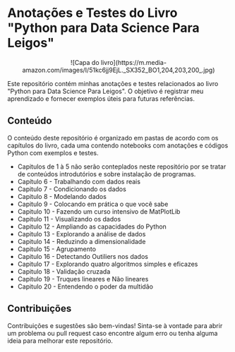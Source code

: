 # Anotações e Testes do Livro "Python para Data Science Para Leigos"
<div style="text-align:center">
    ![Capa do livro](https://m.media-amazon.com/images/I/51kc6jj9EjL._SX352_BO1,204,203,200_.jpg)
</div>

Este repositório contém minhas anotações e testes relacionados ao livro "Python para Data Science Para Leigos". O objetivo é registrar meu aprendizado e fornecer exemplos úteis para futuras referências.

## Conteúdo

O conteúdo deste repositório é organizado em pastas de acordo com os capítulos do livro, cada uma contendo notebooks com anotações e códigos Python com exemplos e testes.

- Capitulos de 1 à 5 não serão conteplados neste repositório por se tratar de conteúdos introdutórios e sobre instalação de programas.
- Capítulo 6 - Trabalhando com dados reais
- Capitulo 7 - Condicionando os dados
- Capitulo 8 - Modelando dados
- Capitulo 9 - Colocando em prática o que você sabe
- Capitulo 10 - Fazendo um curso intensivo de MatPlotLib
- Capitulo 11 - Visualizando os dados
- Capitulo 12 - Ampliando as capacidades do Python
- Capitulo 13 - Explorando a análise de dados
- Capitulo 14 - Reduzindo a dimensionalidade
- Capitulo 15 - Agrupamento
- Capitulo 16 - Detectando Outiliers nos dados
- Capitulo 17 - Explorando quatro algoritmos simples e eficazes
- Capitulo 18 - Validação cruzada
- Capitulo 19 - Truques lineares e Não lineares
- Capitulo 20 - Entendendo o poder da multidão

## Contribuições

Contribuições e sugestões são bem-vindas! Sinta-se à vontade para abrir um problema ou pull request caso encontre algum erro ou tenha alguma ideia para melhorar este repositório.


